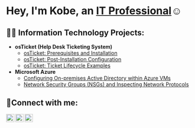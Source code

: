 <h1>Hey, I'm Kobe, an <a href="https://www.linkedin.com/in/kobes/">IT Professional</a>☺</h1>

<h2>👨‍💻 Information Technology Projects:</h2>

- <b>osTicket (Help Desk Ticketing System)</b>
  - [osTicket: Prerequisites and Installation](https://github.com/thekobewan/osticket-prereqs)
  - [osTicket: Post-Installation Configuration](https://github.com/thekobewan/post-install-config)
  - [osTicket: Ticket Lifecycle Examples](https://github.com/thekobewan/ticket-lifecycle)
- <b>Microsoft Azure</b>
  - [Configuring On-premises Active Directory within Azure VMs](https://github.com/thekobewan/configure-ad)
  - [Network Security Groups (NSGs) and Inspecting Network Protocols](https://github.com/thekobewan/azure-network-protocols)

<h2>🤳Connect with me:</h2>

[<img align="left" alt="Josh | Youtube" width="22px" src="https://cdn.jsdelivr.net/npm/simple-icons@v3/icons/youtube.svg" />][youtube]
[<img align="left" alt="Josh | LinkedIn" width="22px" src="https://cdn.jsdelivr.net/npm/simple-icons@v3/icons/linkedin.svg" />][linkedin]
[<img align="left" alt="Josh | Instagram" width="22px" src="https://cdn.jsdelivr.net/npm/simple-icons@v3/icons/instagram.svg" />][instagram]

[youtube]: https://www.youtube.com/@thekobewan
[instagram]: https://www.instagram.com/thekobewan_/?hl=en
[linkedin]: https://www.linkedin.com/in/kobes/
